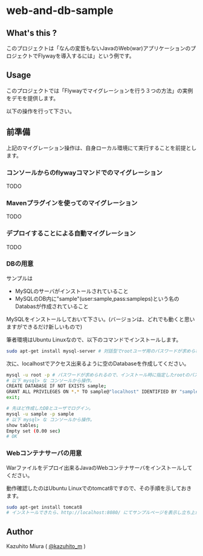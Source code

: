 web-and-db-sample
==============

## What's this ?

このプロジェクトは「なんの変哲もないJavaのWeb(war)アプリケーションのプロジェクトでFlywayを導入するには」という例です。

## Usage

このプロジェクトでは「Flywayでマイグレーションを行う３つの方法」の実例をデモを提供します。

以下の操作を行って下さい。




## 前準備

上記のマイグレーション操作は、自身ローカル環境にて実行することを前提とします。

### コンソールからのflywayコマンドでのマイグレーション

TODO

### Mavenプラグインを使ってのマイグレーション

TODO

### デプロイすることによる自動マイグレーション

TODO

### DBの用意

サンプルは

+ MySQLのサーバがインストールされていること
+ MySQLのDB内に"sample"(user:sample,pass:sampleps)という名のDatabasが作成されていること

MySQLをインストールしておいて下さい。(バージョンは、どれでも動くと思いますができるだけ新しいもので)

筆者環境はUbuntu Linuxなので、以下のコマンドでインストールします。

```bash
sudo apt-get install mysql-server # 対話型でrootユーザ用のパスワードが求められますが、任意かつ覚えておいて下さい。
```

次に、localhostでアクセス出来るように空のDatabaseを作成してください。

```bash
mysql -u root -p # パスワードが求められるので、インストール時に指定したrootのパスワードを
# 以下 mysql> な コンソールから操作。
CREATE DATABASE IF NOT EXISTS sample;
GRANT ALL PRIVILEGES ON *.* TO sample@"localhost" IDENTIFIED BY "sampleps";
exit;

# 先ほど作成したDBとユーザでログイン。
mysql -u sample -p sample
# 以下 mysql> な コンソールから操作。
show tables;
Empty set (0.00 sec)
# OK
```

### Webコンテナサーバの用意

Warファイルをデプロイ出来るJavaのWebコンテナサーバをインストールしてください。

動作確認したのはUbuntu Linuxでのtomcat8ですので、その手順を示しておきます。

```bash
sudo apt-get install tomcat8
# インストールできたら、http://localhost:8080/ にてサンプルページを表示し立ち上がりを確認。
```

## Author

Kazuhito Miura ( [@kazuhito_m](https://twitter.com/kazuhito_m "kazuhito_m on Twitter") )
